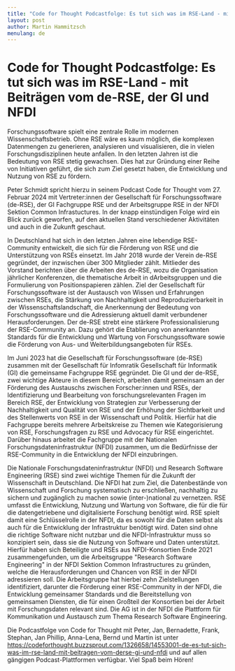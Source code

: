 ```yaml
---
title: "Code for Thought Podcastfolge: Es tut sich was im RSE-Land - mit Beiträgen vom de-RSE, der GI und NFDI"
layout: post
author: Martin Hammitzsch
menulang: de
---
```

# Code for Thought Podcastfolge: Es tut sich was im RSE-Land - mit Beiträgen vom de-RSE, der GI und NFDI

Forschungssoftware spielt eine zentrale Rolle im modernen Wissenschaftsbetrieb. Ohne RSE wäre es kaum möglich, die komplexen Datenmengen zu generieren, analysieren und visualisieren, die in vielen Forschungsdisziplinen heute anfallen. In den letzten Jahren ist die Bedeutung von RSE stetig gewachsen. Dies hat zur Gründung einer Reihe von Initiativen geführt, die sich zum Ziel gesetzt haben, die Entwicklung und Nutzung von RSE zu fördern.

Peter Schmidt spricht hierzu in seinem Podcast Code for Thought vom 27. Februar 2024 mit Vertreter:innen der Gesellschaft für Forschungssoftware (de-RSE), der GI Fachgruppe RSE und der Arbeitsgruppe RSE in der NFDI Sektion Common Infrastuctures. In der knapp einstündigen Folge wird ein Blick zurück geworfen, auf den aktuellen Stand verschiedener Aktivitäten und auch in die Zukunft geschaut.

In Deutschland hat sich in den letzten Jahren eine lebendige RSE-Community entwickelt, die sich für die Förderung von RSE und die Unterstützung von RSEs einsetzt. Im Jahr 2018 wurde der Verein de-RSE  gegründet, der inzwischen über 300 Mitglieder zählt. Mitlieder des Vorstand berichten über die Arbeiten des de-RSE, wozu die Organisation jährlicher Konferenzen, die thematische Arbeit in dArbeitsgruppen und die Formulierung von Positionspapieren zählen. Ziel der Gesellschaft für Forschungssoftware ist der Austausch von Wissen und Erfahrungen zwischen RSEs, die Stärkung von Nachhaltigkeit und Reproduzierbarkeit in der Wissenschaftslandschaft, die Anerkennung der Bedeutung von Forschungssoftware und die Adressierung aktuell damit verbundener Herausforderungen. Der de-RSE strebt eine stärkere Professionalisierung der RSE-Community an. Dazu gehört die Etablierung von anerkannten Standards für die Entwicklung und Wartung von Forschungssoftware sowie die Förderung von Aus- und Weiterbildungsangeboten für RSEs.

Im Juni 2023 hat die Gesellschaft für Forschungssoftware (de-RSE) zusammen mit der Gesellschaft für Infomratik Gesellschaft für Informatik (GI) die gemeinsame Fachgruppe RSE gegründet. Die GI und der de-RSE, zwei wichtige Akteure in diesem Bereich, arbeiten damit gemeinsam an der Förderung des Austauschs zwischen Forscher:innen und RSEs, der Identifizierung und Bearbeitung von forschungsrelevanten Fragen im Bereich RSE, der Entwicklung von Strategien zur Verbesserung der Nachhaltigkeit und Qualität von RSE und der Erhöhung der Sichtbarkeit und des Stellenwerts von RSE in der Wissenschaft und Politik. Hierfür hat die Fachgruppe bereits mehrere Arbeitskreise zu Themen wie Kategorisierung von RSE, Forschungsfragen zu RSE und Advocacy für RSE eingerichtet. Darüber hinaus arbeitet die Fachgruppe mit der Nationalen Forschungsdateninfrastruktur (NFDI) zusammen, um die Bedürfnisse der RSE-Community in die Entwicklung der NFDI einzubringen. 

Die Nationale Forschungsdateninfrastruktur (NFDI) und Research Software Engineering (RSE) sind zwei wichtige Themen für die Zukunft der Wissenschaft in Deutschland. Die NFDI hat zum Ziel, die Datenbestände von Wissenschaft und Forschung systematisch zu erschließen, nachhaltig zu sichern und zugänglich zu machen sowie (inter-)national zu vernetzen. RSE umfasst die Entwicklung, Nutzung und Wartung von Software, die für die für die datengetriebene und digitalisierte Forschung benötigt wird. RSE spielt damit eine Schlüsselrolle in der NFDI, da es sowohl für die Daten selbst als auch für die Entwicklung der Infrastruktur benötigt wird. Daten sind ohne die richtige Software nicht nutzbar und die NFDI-Infrastruktur muss so konzipiert sein, dass sie die Nutzung von Software und Daten unterstützt. Hierfür haben sich Beteiligte und RSEs aus NFDI-Konsortien Ende 2021 zusammengefunden, um die Arbeitsgruppe "Research Software Engineering" in der NFDI Sektion Common Infrastructures zu gründen, welche die Herausforderungen und Chancen von RSE in der NFDI adressieren soll. Die Arbeitsgruppe hat hierbei zehn Zielstellungen identifiziert, darunter die Förderung einer RSE-Community in der NFDI, die  Entwicklung gemeinsamer Standards und die Bereitstellung von gemeinsamen Diensten, die für einen Großteil der Konsortien bei der Arbeit mit Forschungsdaten relevant sind. Die AG ist in der NFDI die Plattform für Kommunikation und Austausch zum Thema Research Software Engineering.

Die Podcastfolge von Code for Thought mit Peter, Jan, Bernadette, Frank, Stephan, Jan Phillip, Anna-Lena, Bernd und Martin ist unter https://codeforthought.buzzsprout.com/1326658/14553001-de-es-tut-sich-was-im-rse-land-mit-beitragen-vom-derse-gi-und-nfdi und auf allen gängigen Podcast-Plattformen verfügbar. Viel Spaß beim Hören!
